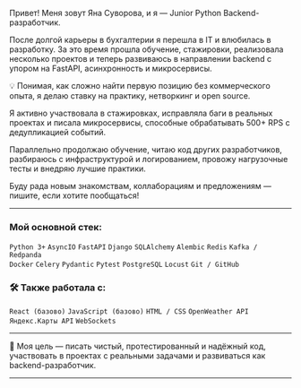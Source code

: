 Привет! Меня зовут Яна Суворова, и я — Junior Python Backend-разработчик.

После долгой карьеры в бухгалтерии я перешла в IT и влюбилась в разработку. За это время прошла обучение, стажировки, реализовала несколько проектов и теперь развиваюсь в направлении backend с упором на FastAPI, асинхронность и микросервисы.

💡 Понимая, как сложно найти первую позицию без коммерческого опыта, я делаю ставку на практику, нетворкинг и open source. 

Я активно участвовала в стажировках, исправляла баги в реальных проектах и писала микросервисы, способные обрабатывать 500+ RPS с дедупликацией событий.

Параллельно продолжаю обучение, читаю код других разработчиков, разбираюсь с инфраструктурой и логированием, провожу нагрузочные тесты и внедряю лучшие практики.

Буду рада новым знакомствам, коллаборациям и предложениям — пишите, если хотите пообщаться!

---

### Мой основной стек:

`Python 3+` `AsyncIO` `FastAPI` `Django` `SQLAlchemy` `Alembic` `Redis` `Kafka / Redpanda`  
`Docker` `Celery` `Pydantic` `Pytest` `PostgreSQL` `Locust` `Git / GitHub`

### 🛠️ Также работала с:

`React (базово)` `JavaScript (базово)` `HTML / CSS` `OpenWeather API` `Яндекс.Карты API` `WebSockets`

---

🎯 Моя цель — писать чистый, протестированный и надёжный код, участвовать в проектах с реальными задачами и развиваться как backend-разработчик.


---
